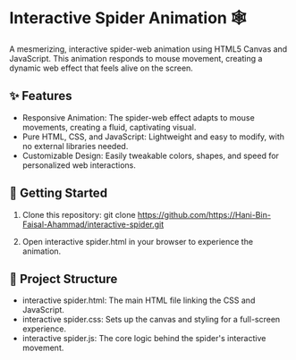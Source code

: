 # Interactive Spider Animation 🕸️
A mesmerizing, interactive spider-web animation using HTML5 Canvas and JavaScript. This animation responds to mouse movement, creating a dynamic web effect that feels alive on the screen.

## ✨ Features
* Responsive Animation: The spider-web effect adapts to mouse movements, creating a fluid, captivating visual.
* Pure HTML, CSS, and JavaScript: Lightweight and easy to modify, with no external libraries needed.
* Customizable Design: Easily tweakable colors, shapes, and speed for personalized web interactions.

## 🚀 Getting Started
1. Clone this repository:
   git clone https://github.com/https://Hani-Bin-Faisal-Ahammad/interactive-spider.git

2. Open interactive spider.html in your browser to experience the animation.

## 📂 Project Structure
* interactive spider.html: The main HTML file linking the CSS and JavaScript.
* interactive spider.css: Sets up the canvas and styling for a full-screen experience.
* interactive spider.js: The core logic behind the spider's interactive movement.
